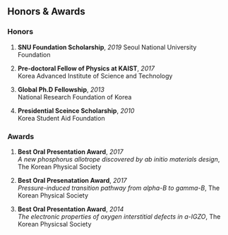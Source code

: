 ## Honors & Awards

### Honors

1. **SNU Foundation Scholarship**, *2019*
  Seoul National University Foundation 

1. **Pre-doctoral Fellow of Physics at KAIST**, *2017*   
  Korea Advanced Institute of Science and Technology  

1. **Global Ph.D Fellowship**, *2013*  
  National Research Foundation of Korea   

1. **Presidential Sceince Scholarship**, *2010*    
  Korea Student Aid Foundation  


### Awards

1. **Best Oral Presentation Award**, *2017*    
  *A new phosphorus allotrope discovered by ab initio materials design*, The Korean Physical Society   

1. **Best Oral Presenatation Award**, *2017*   
  *Pressure-induced transition pathway from alpha-B to gamma-B*, The Korean Physical Society   

1. **Best Oral Presentation Award**, *2014*  
  *The electronic properties of oxygen interstitial defects in a-IGZO*, The Korean Physicsal Society   
